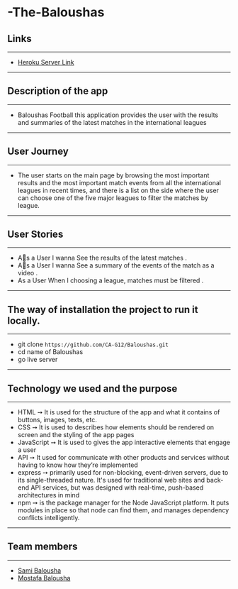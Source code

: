 # -The-Baloushas

## Links
---
- [Heroku Server Link](https://thebaaloushas.herokuapp.com/)

---

## Description of the app
---
- Baloushas Football this application provides the user with the results and summaries of the latest matches in the international leagues
---

## User Journey
---
- The user starts on the main page by browsing the most important results and the most important match events from all the international leagues in recent times, and there is a list on the side where the user can choose one of the five major leagues to filter the matches by league.

---

## User Stories
---
- Aِs a User I wanna See the results of the latest matches .
- Aِs a User I wanna See a summary of the events of the match as a video .
- As a User When I choosing a league, matches must be filtered .

---



## The way of installation the project to run it locally.
---
- git clone `https://github.com/CA-G12/Baloushas.git`
- cd name of Baloushas
- go live server
---

## Technology we used and the purpose
---
- HTML ➙ It is used for the structure of the app and what it contains of buttons, images, texts, etc.
- CSS ➙ It is used to describes how elements should be rendered on screen and the styling of the app pages
- JavaScript ➙ It is used to gives the app interactive elements that engage a user
- API ➙ It used for communicate with other products and services without having to know how they’re implemented
- express ➙ primarily used for non-blocking, event-driven servers, due to its single-threaded nature. It's used for traditional web sites and back-end API services, but was designed with real-time, push-based architectures in mind
- npm ➙ is the package manager for the Node JavaScript platform. It puts modules in place so that node can find them, and manages dependency conflicts intelligently.
 
---
  ## Team members
---

- [Sami Balousha](https://github.com/sam96B)
- [Mostafa Balousha](https://github.com/MostafaBalousha123)
